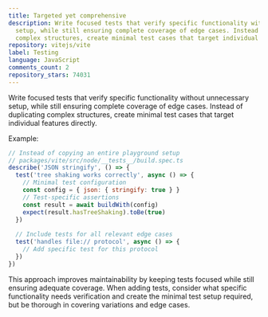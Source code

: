 ```yaml
---
title: Targeted yet comprehensive
description: Write focused tests that verify specific functionality without unnecessary
  setup, while still ensuring complete coverage of edge cases. Instead of duplicating
  complex structures, create minimal test cases that target individual features directly.
repository: vitejs/vite
label: Testing
language: JavaScript
comments_count: 2
repository_stars: 74031
---
```


Write focused tests that verify specific functionality without unnecessary setup, while still ensuring complete coverage of edge cases. Instead of duplicating complex structures, create minimal test cases that target individual features directly.

Example:
```js
// Instead of copying an entire playground setup
// packages/vite/src/node/__tests__/build.spec.ts
describe('JSON stringify', () => {
  test('tree shaking works correctly', async () => {
    // Minimal test configuration
    const config = { json: { stringify: true } }
    // Test-specific assertions
    const result = await buildWith(config)
    expect(result.hasTreeShaking).toBe(true)
  })
  
  // Include tests for all relevant edge cases
  test('handles file:// protocol', async () => {
    // Add specific test for this protocol
  })
})
```

This approach improves maintainability by keeping tests focused while still ensuring adequate coverage. When adding tests, consider what specific functionality needs verification and create the minimal test setup required, but be thorough in covering variations and edge cases.